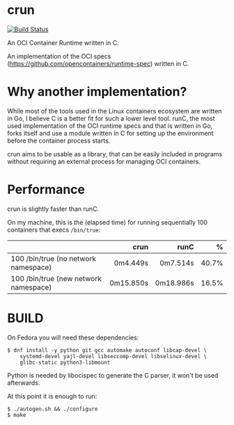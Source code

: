 crun
==========

[![Build Status](https://travis-ci.org/giuseppe/crun.svg?branch=master)](https://travis-ci.org/giuseppe/crun)

An OCI Container Runtime written in C.

An implementation of the OCI specs
(https://github.com/opencontainers/runtime-spec) written in C.

Why another implementation?
==========

While most of the tools used in the Linux containers ecosystem are
written in Go, I believe C is a better fit for such a lower level
tool.  runC, the most used implementation of the OCI runtime specs and
that is written in Go, forks itself and use a module written in C for
setting up the environment before the container process starts.

crun aims to be usable as a library, that can be easily included in
programs without requiring an external process for managing OCI
containers.

Performance
===========

crun is slightly faster than runC.

On my machine, this is the (elapsed time) for running sequentially 100
containers that execs `/bin/true`:

|                                      | crun | runC | % |
| ------------- |-------------:| -----:| -----:|
| 100 /bin/true (no network namespace) | 0m4.449s | 0m7.514s | 40.7% |
| 100 /bin/true (new network namespace) | 0m15.850s | 0m18.986s | 16.5% |


BUILD
==========

On Fedora you will need these dependencies:
```
$ dnf install -y python git gcc automake autoconf libcap-devel \
    systemd-devel yajl-devel libseccomp-devel libselinux-devel \
    glibc-static python3-libmount
```

Python is needed by libocispec to generate the C parser, it won't be
used afterwards.

At this point it is enough to run:
```
$ ./autogen.sh && ./configure
$ make

```
